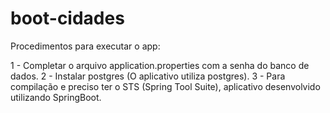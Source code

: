 # boot-cidades

Procedimentos para executar o app:

1 - Completar o arquivo application.properties com a senha do banco de dados.
2 - Instalar postgres (O aplicativo utiliza postgres).
3 - Para compilação e preciso ter o STS (Spring Tool Suite), aplicativo desenvolvido utilizando SpringBoot.
